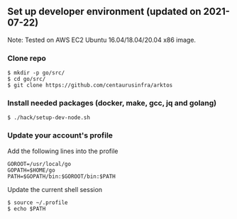 ## Set up developer environment (updated on 2021-07-22)

Note: Tested on AWS EC2 Ubuntu 16.04/18.04/20.04 x86 image.

### Clone repo
```
$ mkdir -p go/src/
$ cd go/src/
$ git clone https://github.com/centaurusinfra/arktos
```

### Install needed packages (docker, make, gcc, jq and golang)
```
$ ./hack/setup-dev-node.sh
```

### Update your account's profile
Add the following lines into the profile
```
GOROOT=/usr/local/go
GOPATH=$HOME/go
PATH=$GOPATH/bin:$GOROOT/bin:$PATH
```
Update the current shell session
```
$ source ~/.profile
$ echo $PATH
```
